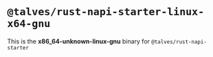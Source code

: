 # `@talves/rust-napi-starter-linux-x64-gnu`

This is the **x86_64-unknown-linux-gnu** binary for `@talves/rust-napi-starter`
